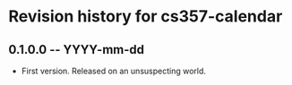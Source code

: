 # Revision history for cs357-calendar

## 0.1.0.0 -- YYYY-mm-dd

* First version. Released on an unsuspecting world.
